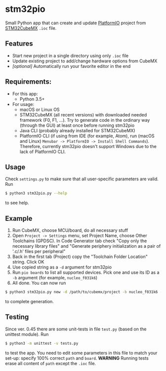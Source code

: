 # stm32pio
Small Python app that can create and update [PlatformIO](https://platformio.org) project from [STM32CubeMX](http://www.st.com/en/development-tools/stm32cubemx.html) `.ioc` file.

## Features
  - Start new project in a single directory using only `.ioc` file
  - Update existing project to add/change hardware options from CubeMX
  - *[optional]* Automatically run your favorite editor in the end

## Requirements:
  - For this app:
    - Python 3.5+
  - For usage:
    - macOS or Linux OS
    - STM32CubeMX (all recent versions) with downloaded needed framework (F0, F1, ...). Try to generate code in the ordinary way (through the GUI) at least once before running stm32pio
    - Java CLI (probably already installed for STM32CubeMX)
    - PlatformIO CLI (if using from IDE (for example, Atom), run (macOS and Linux) `Menubar -> PlatformIO -> Install Shell Commands`). Therefore, currently stm32pio doesn't support Windows due to the lack of PlatformIO CLI.

## Usage
Check `settings.py` to make sure that all user-specific parameters are valid. Run
```sh
$ python3 stm32pio.py --help
```
to see help.

## Example
1. Run CubeMX, choose MCU/board, do all necessary stuff
2. Open `Project -> Settings` menu, set Project Name, choose Other Toolchains (GPDSC). In Code Generator tab check "Copy only the necessary library files" and "Generate periphery initialization as a pair of '.c/.h' files per peripheral"
3. Back in the first tab (Project) copy the "Toolchain Folder Location" string. Click OK
4. Use copied string as a `-d` argument for stm32pio
5. Run `pio boards` to list all supported devices. Pick one and use its ID as a `-b` argument (for example, `nucleo_f031k6`)
6. All done. You can now run
```sh
$ python3 stm32pio.py new -d /path/to/cubemx/project -b nucleo_f031k6 --start-editor=vscode
```
to complete generation.

## Testing
Since ver. 0.45 there are some unit-tests in file `test.py` (based on the unittest module). Run
```sh
$ python3 -m unittest -v tests.py
```
to test the app. You need to edit some parameters in this file to match your set-up: specify 100% correct `path` and `board`. **WARNING** Running tests erase all content of `path` except the `.ioc` file.
